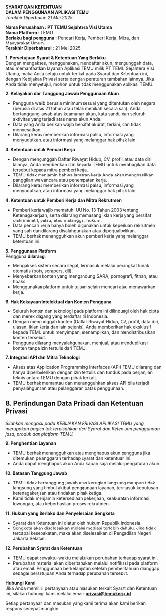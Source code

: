   
**SYARAT DAN KETENTUAN**  
**DALAM PENGGUNAAN APLIKASI TEMU**  
*Terakhir Diperbarui: 21 Mei 2025*

**Nama Perusahaan	:	PT TEMU Sejahtera Visi Utama**  
**Nama Platform	:** 	TEMU   
**Berlaku bagi pengguna	:** 	Pencari Kerja, Pemberi Kerja, Mitra, dan Masyarakat Umum.  
**Terakhir Diperbaharui	:** 	21 Mei 2025

**1\. Persetujuan Syarat & Ketentuan Yang Berlaku**  
Dengan mengakses, menggunakan, mendaftar akun, mengunggah data, atau memanfaatkan layanan Aplikasi TEMU milik PT TEMU Sejahtera Visi Utama, maka Anda setuju untuk terikat pada Syarat dan Ketentuan ini, dengan Kebijakan Privasi serta dengan peraturan tambahan lainnya. Jika Anda tidak menyetujui, mohon untuk tidak menggunakan Aplikasi TEMU.

**2\. Kelayakan dan Tanggung Jawab Penggunaan Akun**

* Pengguna wajib berusia minimum sesuai yang ditentukan oleh negara (berusia di atas 21 tahun atau telah menikah secara sah). Anda bertanggung jawab atas keamanan akun, kata sandi, dan seluruh aktivitas yang terjadi atas nama akun Anda.  
* Data yang Anda berikan wajib bersifat akurat, terkini, dan tidak menyesatkan.  
* Dilarang keras memberikan informasi palsu, informasi yang menyudutkan, atau informasi yang melanggar hak pihak lain.

**3\. Ketentuan untuk Pencari Kerja**

* Dengan mengunggah Daftar Riwayat Hidup, CV, profil, atau data diri lainnya, Anda memberikan izin kepada TEMU untuk membagikan data tersebut kepada mitra pemberi kerja.  
* TEMU tidak menjamin bahwa lamaran kerja Anda akan menghasilkan panggilan wawancara atau penempatan kerja.  
* Dilarang keras memberikan informasi palsu, informasi yang menyudutkan, atau informasi yang melanggar hak pihak lain.

**4\. Ketentuan untuk Pemberi Kerja dan Mitra Rekrutmen**

* Pemberi kerja wajib mematuhi UU No. 13 Tahun 2003 tentang Ketenagakerjaan, serta dilarang memasang iklan kerja yang bersifat diskriminatif, palsu, atau melanggar hukum.  
* Data pencari kerja hanya boleh digunakan untuk keperluan rekrutmen yang sah dan dilarang disalahgunakan atau diperjualbelikan.  
* TEMU berhak menangguhkan akun pemberi kerja yang melanggar ketentuan ini.

**5\. Penggunaan Platform**   
Pengguna **dilarang**:

* Mengakses sistem secara ilegal, termasuk melalui perangkat lunak otomatis (bots, scrapers, dll).  
* Menyebarkan konten yang mengandung SARA, pornografi, fitnah, atau hoaks.  
* Menggunakan platform untuk tujuan selain mencari atau menawarkan kerja.

**6\. Hak Kekayaan Intelektual dan Konten Pengguna**

* Seluruh konten dan teknologi pada platform ini dilindungi oleh hak cipta dan merek dagang yang terdaftar di Indonesia.  
* Dengan mengunggah konten (Daftar Riwayat Hidup, CV, profil, data diri, ulasan, iklan kerja dan lain sejenis), Anda memberikan hak eksklusif kepada TEMU untuk menyimpan, menampilkan, dan mendistribusikan konten tersebut.  
* Pengguna dilarang menyalahgunakan, menjual, atau menduplikasi konten tanpa izin tertulis dari TEMU.

**7\. Integrasi API dan Mitra Teknologi**

* Akses atas Application Programming Interfaces (API) TEMU dilarang dan hanya diperbolehkan dengan izin tertulis dan tunduk pada perjanjian teknis antara TEMU dengan pihak terkait.  
* TEMU berhak memantau dan menangguhkan akses API bila terjadi penyalahgunaan atau pelanggaran batas penggunaan.

## **8\. Perlindungan Data Pribadi dan Ketentuan Privasi**

*Silahkan mengacu pada KEBIJAKAN PRIVASI APLIKASI TEMU yang merupakan bagian tak terpisahkan dari Syarat dan Ketentuan penggunaan jasa, produk dan platform TEMU.*  

**9\. Penghentian Layanan**

* TEMU berhak menangguhkan atau menghapus akun pengguna jika ditemukan pelanggaran terhadap syarat dan ketentuan ini.  
* Anda dapat menghapus akun Anda kapan saja melalui pengaturan akun.

**10\. Batasan Tanggung Jawab**

* TEMU tidak bertanggung jawab atas kerugian langsung maupun tidak langsung yang timbul akibat penggunaan layanan, termasuk keputusan ketenagakerjaan atau tindakan pihak ketiga.  
* Kami tidak menjamin ketersediaan pekerjaan, keakuratan informasi lowongan, atau keberhasilan proses rekrutmen.

**11\. Hukum yang Berlaku dan Penyelesaian Sengketa**

* Syarat dan Ketentuan ini diatur oleh hukum Republik Indonesia.  
* Sengketa akan diselesaikan melalui mediasi terlebih dahulu. Jika tidak tercapai kesepakatan, maka akan diselesaikan di Pengadilan Negeri Jakarta Selatan.

**12\. Perubahan Syarat dan Ketentuan**

* TEMU dapat sewaktu-waktu melakukan perubahan terhadap syarat ini.  
* Perubahan material akan diberitahukan melalui notifikasi pada platform atau email. Penggunaan berkelanjutan setelah pemberitahuan dianggap sebagai persetujuan Anda terhadap perubahan tersebut.

**Hubungi Kami**  
Jika Anda memiliki pertanyaan atau masukan terkait Syarat dan Ketentuan ini, silakan hubungi kami melalui email: **privasi@temukerja.id** 

Setiap pertanyaan dan masukan yang kami terima akan kami berikan respons secepat mungkin.

